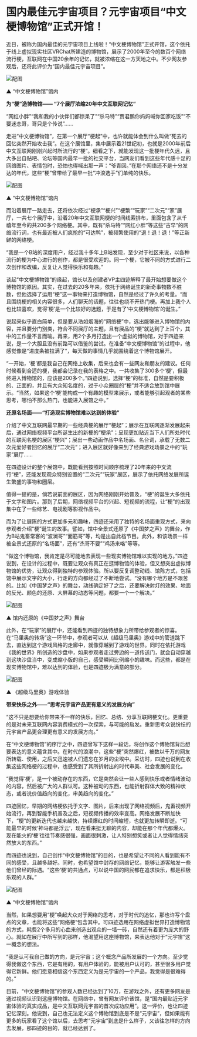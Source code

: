 # 国内最佳元宇宙项目？元宇宙项目“中文梗博物馆”正式开馆！


近日，被称为国内最佳的元宇宙项目上线啦！“中文梗博物馆”正式开馆，这个依托于线上虚拟现实社区VRChat所建造的博物馆，展示了2000年至今的数百个网络流行梗，互联网在中国20余年的记忆，就被浓缩在这一方天地之中。不少网友参观后，还将此评价为“国内最佳元宇宙项目”。

![配图](c83d70cf3bc79f3d9fb6a0bcf86e6a1b708b29c4.jpeg)


▲ “中文梗博物馆”馆内

**为“梗”造博物馆—— “7个展厅浓缩20年中文互联网记忆”**

“网红小胖”“我和我的小伙伴们都惊呆了”“杀马特”“贾君鹏你妈妈喊你回家吃饭”“不要迷恋哥，哥只是个传说”……

走进“中文梗博物馆”，在第一个展厅“梗起”中，也许就能体会到什么叫做“死去的回忆突然开始攻击我”。在这个展馆里，集中展示着21世纪初，也就是2000年前后中文互联网刚刚兴起时所流行的“梗”。细看之下，就能发现这一批梗年代久远，且大多出自贴吧、论坛等国内最早一批的社交平台，当网友们看到这些年代感十足的网络图片、表情包时，恐怕也得喊出那一声：“爷青回。”在那个网络还不是十分发达的年代，这些“梗”曾带给了最早一批“冲浪选手”们单纯的快乐。

![配图](622762d0f703918f288ab66a10f2819d58eec415.jpeg)


▲ “中文梗博物馆”馆内

而沿着展厅一路走去，还将依次经过“梗承”“梗兴”“梗繁”“玩家”“二次元”“家”展厅，一共七个展厅中，沿着20年中文互联网梗的时间线索排布，里面包含了从千禧年至今的共200多个网络梗。其中，既有“杀马特”“网红小胖”等这些“古早”的网络流行词，也有最近被人们疯抢的“可达鸭”，被频繁使用的“退！退！退！”等正新鲜的网络梗。

“我是一个B站的深度用户，经过我十多年上B站发现，至少对于社区来说，以各种流行的梗为中心进行的创作，都是很受欢迎的。同一个梗，它被不同的方式进行二次创作和改编，反复让人觉得快乐和有趣。”

谈起“中文梗博物馆”的缘起，馆长以及创建者VP主四迹解释了最开始想要做这个博物馆的原因。其实，在过去的20多年来，依托于网络诞生的新奇事物数不胜数，但他选择了运用“梗”这一事物来打造博物馆，自然是经过了许久的考量。“而且围绕梗的相关内容很多，人们聊天的话题，往往也绕不开热门梗。再加上我个人也比较喜欢，觉得‘梗’是一个比较好的选题，于是有了‘中文梗博物馆’的诞生。”

说起来似乎直白简单，但是要从浩如烟海的“网络梗”中，选出能够进入博物馆的内容，并且要分门别类，符合不同展厅的主题，且有展品的“梗”就达到了上百个，其中的工作量不言而喻。再来，用2个多月打造出一个虚拟的博物馆，对于四迹来说，是一个大胆且没有前路可以借鉴的尝试。在准备“中文梗博物馆”的过程中，他感觉像是“进度条被拉满了”，每天做的事情几乎就围绕着这个博物馆展开。

“一开始，‘梗’都是我自己在网络上收集，后来也会有一些网友和朋友的建议。任何时候看到合适的梗，我都会记录在我的表格之中。一共收集了300多个‘梗’，但最终进入博物馆的，应该是200多个。”四迹说到，选择“梗”的标准，自然是要积极的、正面的，并且有大众知名度的，过于小众圈层的“梗”并不适合放到馆中展示。“当然，如果这个‘梗’能构成一个有趣的模型来展示，或者能够引起观者的某些思考，哪怕不那么热门，也能进入展馆之中。”

**还原名场面——“打造现实博物馆难以达到的体验”**

介绍了中文互联网最早期的一些经典梗的展厅“梗起”；展示在互联网逐渐发展起来后，通过网络视频平台所诞生出的新梗的“梗承”；呈现更加贴近当下人们所处时代的互联网名梗的展区“梗兴”；展出一些动画作品中名场面、名台词，承载了无数二次元爱好者回忆的展厅“二次元”；进入展区就好像来到了经典游戏场景之中的“玩家”展厅……

在四迹设计的整个展馆中，既能看到按照时间顺序梳理了20年来的中文流行“梗”，还能发现观众特别设置的“二次元”“玩家”展区，展示了依托网络发展所诞生繁盛的事物和圈层。

值得一提的是，倘若说前面的展区，因为网络刚刚开始普及，“梗”的诞生大多依托于文字和图片。那到了后期，网络视频平台的兴起、短视频的流程，让“梗”的出现集中在了一些综艺、电视剧等影视作品中。

而为了让展陈的方式更加多元和趣味，四迹还采用了独特的名场面重现方式，来向参观者介绍“梗”诞生的故事。譬如，馆中全景式还原了《中国梦之声》的舞台，作为B站鬼畜常客的“波澜哥”“面筋哥”等，均是出自此档节目。此外，和该场景一样被全景式还原的“名场面”，还有“杰哥不要”“鸡汤来咯”等等。

“做这个博物馆，我肯定是尽可能地去表现一些现实博物馆难以实现的地方。”四迹说到，在设计的过程中，既要让观众有真正在逛博物馆的体验，但又想突出虚拟博物馆的优势，让观众得到独特的参观体验。所以要反复调整动线、馆陈方式，包括馆中展示文字的大小，行走的方向都经过了不断地尝试。“没有哪个地方是不艰苦的。比如《中国梦之声》的舞台，动线确定好了之后，还要解决射灯的效果、地面的反光、颜色的还原、大屏幕的动态等问题，都要一个一个解决。”

![配图](0ff41bd5ad6eddc4e216bdf5781411f753663320.jpeg)


▲ 馆内还原的《中国梦之声》舞台

此外，在“玩家”的展厅中，还能看到四迹的独特想象力所带给参观者的惊喜。在“马里奥的转场”这一环节中，参观者可以从《超级马里奥》游戏中的管道跳下去，直达到这个游戏风格的走廊中，就像穿越到了游戏的世界。同时在依托游戏《我的世界》所创造的沙盘中，如果参观者走过旁边的一道传送门，就会自动穿越到这块沙盘当中，变成缩小版的自己，感受瞬间比例缩小的趣味。而这些，都是在现实博物馆中，难以达到的体验，也是四迹极为满意的部分。

![配图](f703738da97739129a7e4005b0d62112377ae250.jpeg)


▲ 《超级马里奥》游戏体验

**带来快乐之外——“思考元宇宙产品更有意义的发展方向”**

“这不只是想要给你带来不一样的快乐，回忆、总结、分享互联网梗文化。更重要的是对未来互联网内容消费模式的一次探索，与可能的启发。重新思考众说纷纭的元宇宙产品更合理更有意义的发展方向。”

在“中文梗博物馆”的序厅之中，四迹曾写下这样一段话，将创作这个博物馆背后想要表达的意义蕴含其中。在时代的浪潮中，这些“梗”突然爆红，被数以千万的网友所转载、使用，之后又迅速被人们遗忘在岁月的尘埃中。采访时，四迹也说到在收集这些网络梗的过程中，也感受到了其所折射出的时代审美、社会发展的变化。

“我觉得‘梗’，是一个被动存在的东西，它是突然会让一些人感到快乐或者情绪波动的内容，然后被广大的人群认可。这种被动的东西，也能折射群体大致的精神状态，或者说价值趋向的变化，审美趋向的变化。”

四迹回忆，早期的网络梗依托于文字、图片，后来出现了网络视频后，鬼畜视频开始流行，再到智能手机普及之后，短视频传播的效率变高。网络发展不断加快下，“梗”的更新迭代也越来越快，持续爆红的时间缩短，也就更加转瞬即逝。“可能最早的时候‘神马都是浮云’，现在看来挺无聊的内容，却能在那个年代都爆火。现在能火的‘梗’往往节奏感很强，画面很刺激，让人特别想笑或者让人觉得情绪突然放大的东西。”

而四迹也说到，自己创作“中文梗博物馆”的目的，也是希望让不同的人看到能有不同的感受，且越多越好。同时，也希望馆中封存的网络记忆，能够让游客触发一些他们曾经的际遇。“这些‘梗’的共通点，可以说中国的网民都在追求快乐，都是积极乐观的人群。”

![配图](962bd40735fae6cd469220f44e7ca82e43a70f5e.jpeg)


▲ “中文梗博物馆”馆内

当然，如果想要用“梗”唤起大众对于网络的思考，对于时代的追忆，那也许写个盘点的文章，也能将这些“网络梗”包含其中。可四迹选用在网络虚拟世界打造博物馆的方式，耗费2个多月的心血来创造出观众的一墙一砖，自然还有着更为庞大的野心。就如在展厅中所写到的那样，他渴望用这座博物馆，来表达他对于“元宇宙”这一概念的想法。

“我是认可我自己做的方向，是元宇宙；这个概念产品所发展的一个方向。至少觉得我做这个东西，它是有用的，有用户体验的，能被用户认可的，甚至很多用户觉得它新鲜。他们愿意相信这个东西定义为是元宇宙的一个产品，我觉得是很难得的。”

目前，“中文梗博物馆”的参观人数已经达到了10万，在游戏之外，还有更多网友是通过视频认识到这座博物馆。在网络中，曾有网友评价该馆，是“国内最贴近元宇宙体验的真实成品，是中文互联网元宇宙的首次成功应用”。这一评价，也让四迹记忆深刻。他说到，自己也无法定义这个博物馆到底是不是“元宇宙”，但如果能有更多的玩家看了这个馆以后，去思考“元宇宙”到底是什么样子，又该往怎样的方向去发展，那四迹的目的，就已经达到了。
